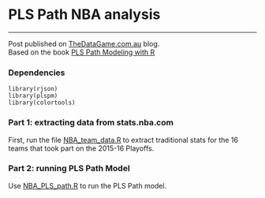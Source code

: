 # PLS Path NBA analysis
***
Post published on [TheDataGame.com.au](https://thedatagame.com.au/2016/07/11/success-index-of-nba-teams-using-pls-path-modelling/) blog.  
Based on the book [PLS Path Modeling with R](http://gastonsanchez.com/PLS_Path_Modeling_with_R.pdf)

### Dependencies
```{r}
library(rjson)
library(plspm)
library(colortools)
```  

### Part 1: extracting data from stats.nba.com
First, run the file [NBA_team_data.R](https://github.com/Maiae/PLS-Path-NBA/blob/master/NBA_team_data.R) to extract traditional stats for the 16 teams that took part on the 2015-16 Playoffs.  

### Part 2: running PLS Path Model
Use [NBA_PLS_path.R](https://github.com/Maiae/PLS-Path-NBA/blob/master/NBA_PLS_path.R) to run the PLS Path model.
